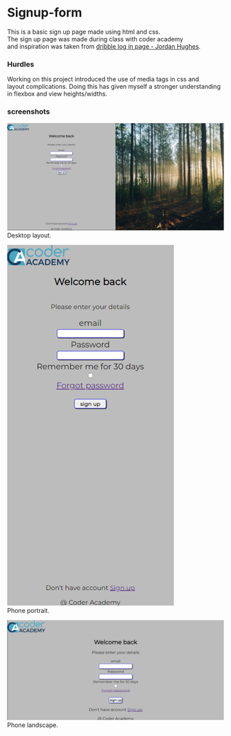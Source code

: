 # Signup-form

This is a basic sign up page made using html and css.  
The sign up page was made during class with coder academy  
and inspiration was taken from [dribble log in page - Jordan Hughes](https://dribbble.com/shots/18890725-Log-in-page-Untitled-UI).  

### __Hurdles__
Working on this project introduced the use of media tags in css and  
layout complications. Doing this has given myself a stronger understanding  
in flexbox and view heights/widths.

### __screenshots__

![Desktop layout](./images/signup-desktop.png)
Desktop layout.  

![Phone portrait](./images/signup-phone-portrait.png)  
Phone portrait.

![Phone landscape](./images/signup-phone-landscape.png)  
Phone landscape.